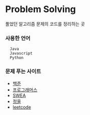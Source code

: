 # Problem Solving
풀었던 알고리즘 문제의 코드를 정리하는 곳

### 사용한 언어
```
  Java
  Javascript
  Python
```

### 문제 푸는 사이트
  - [백준](https://www.acmicpc.net/)
  - [프로그래머스](https://programmers.co.kr/)
  - [SWEA](https://swexpertacademy.com/)
  - [정올](https://jungol.co.kr/)
  - [leetcode](https://leetcode.com/)
